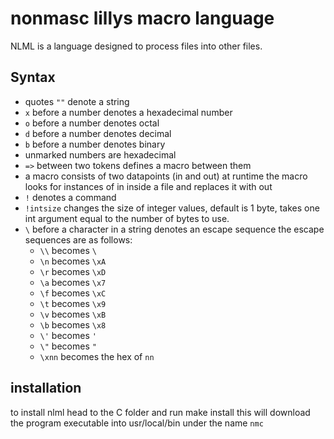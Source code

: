 # nonmasc lillys macro language

NLML is a language designed to process files into other files.

## Syntax

- quotes `""` denote a string
- `x` before a number denotes a hexadecimal number
- `o` before a number denotes octal
- `d` before a number denotes decimal
- `b` before a number denotes binary
- unmarked numbers are hexadecimal
- `=>` between two tokens defines a macro between them
- a macro consists of two datapoints (in and out) at runtime the macro looks for instances of in inside a file and replaces it with out
- `!` denotes a command
- `!intsize` changes the size of integer values, default is 1 byte, takes one int argument equal to the number of bytes to use.
- `\` before a character in a string denotes an escape sequence the escape sequences are as follows:
  + `\\`   becomes `\`
  + `\n`   becomes `\xA`
  + `\r`   becomes `\xD`
  + `\a`   becomes `\x7`
  + `\f`   becomes `\xC`
  + `\t`   becomes `\x9`
  + `\v`   becomes `\xB`
  + `\b`   becomes `\x8`
  + `\'`   becomes `'`
  + `\"`   becomes `"`
  + `\xnn` becomes the hex of `nn`

## installation

to install nlml head to the C folder and run make install
this will download the program executable into usr/local/bin
under the name `nmc`
